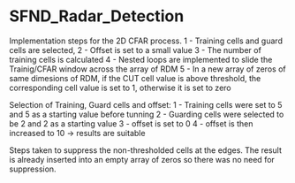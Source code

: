 # SFND_Radar_Detection


Implementation steps for the 2D CFAR process.
1 - Training cells and guard cells are selected,
2 - Offset is set to a small value
3 - The number of training cells is calculated
4 - Nested loops are implemented to slide the Trainig/CFAR window across the array of RDM
5 - In a new array of zeros of same dimesions of RDM, if the CUT cell value is above threshold, the corresponding cell value is set to 1, otherwise it is set to zero

Selection of Training, Guard cells and offset:
1 - Training cells were set to 5 and 5 as a starting value before tunning 
2 - Guarding cells were selected to be 2 and 2 as a starting value
3 - offset is set to 0
4 - offset is then increased to 10 -> results are suitable


Steps taken to suppress the non-thresholded cells at the edges.
The result is already inserted into an empty array of zeros so there was no need for suppression.
